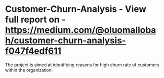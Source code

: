 # Customer-Churn-Analysis - View full report on - https://medium.com/@oluomaIlobah/customer-churn-analysis-f047f4edf611
The project is aimed at identifying reasons for high churn rate of customers within the organization.
